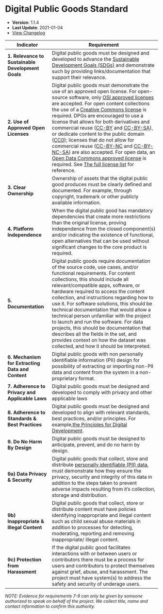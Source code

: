 # Digital Public Goods Standard

- **Version**: 1.1.4
- **Last Update**: 2021-01-04
- [View Changelog](https://github.com/DPGAlliance/DPG-Standard/blob/master/CHANGELOG.md)

Indicator | Requirement
--- | ---
**1. Relevance to Sustainable Development Goals** | Digital public goods must be designed and developed to advance the [Sustainable Development Goals (SDGs)](https://sdgs.un.org/goals) and demonstrate such by providing links/documentation that support their relevance. 
**2. Use of Approved Open Licenses** | Digital public goods must demonstrate the use of an approved open license. For open-source software, only [OSI approved licenses](https://opensource.org/licenses) are accepted. For open content collections the use of a [Creative Commons license](https://creativecommons.org/licenses/) is required. DPGs are encouraged to use a license that allows for both derivatives and commercial reuse ([CC-BY](https://creativecommons.org/licenses/by/4.0/) and [CC-BY-SA](https://creativecommons.org/licenses/by-sa/4.0/)), or dedicate content to the public domain ([CC0](https://creativecommons.org/choose/zero/)); licenses that do not allow for commercial reuse ([CC-BY-NC](https://creativecommons.org/licenses/by-nc/4.0/) and [CC-BY-NC-SA](https://creativecommons.org/licenses/by-nc-sa/4.0/)) are also accepted. For open data, an [Open Data Commons approved license](https://opendefinition.org/licenses/) is required. See [The full license list](https://github.com/DPGAlliance/publicgoods-candidates/blob/main/help-center/licenses.md) for reference.
**3. Clear Ownership** | Ownership of assets that the digital public good produces must be clearly defined and documented. For example, through copyright, trademark or other publicly available information.
**4. Platform Independence** | When the digital public good has mandatory dependencies that create more restrictions than the original license, proving independence from the closed component(s) and/or indicating the existence of functional, open alternatives that can be used without significant changes to the core product is required.
**5. Documentation** | Digital public goods require documentation of the source code, use cases, and/or functional requirements. For content collections, this should include all relevant/compatible apps, software, or hardware required to access the content collection, and instructions regarding how to use it. For software solutions, this should be technical documentation that would allow a technical person unfamiliar with the project to launch and run the software. For data projects, this should be documentation that describes all the fields in the set, and provides context on how the dataset was collected, and how it should be interpreted.
**6. Mechanism for Extracting Data and Content** | Digital public goods with non personally identifiable information (PII) design for possibility of extracting or importing non-PII data and content from the system in a non-proprietary format.
**7. Adherence to Privacy and Applicable Laws** | Digital public goods must be designed and developed to comply with privacy and other applicable laws
**8. Adherence to Standards & Best Practices** | Digital public goods must be designed and developed to align with relevant standards, best practices, and/or principles. For example,[the Principles for Digital Development](https://digitalprinciples.org/principles/).
**9. Do No Harm By Design** | Digital public goods must be designed to anticipate, prevent, and do no harm by design.
**9a) Data Privacy & Security** | Digital public goods that collect, store and distribute [personally identifiable (PII) data](https://github.com/DPGAlliance/publicgoods-candidates/tree/main/docs/help-center/personal-data-definition), must demonstrate how they ensure the privacy, security and integrity of this data in addition to the steps taken to prevent adverse impacts resulting from it’s collection, storage and distribution.
**9b) Inappropriate & Illegal Content** | Digital public goods that collect, store or distribute content must have policies identifying inappropriate and illegal content such as child sexual abuse materials in addition to processes for detecting, moderating, reporting and removing inappropriate/ illegal content.
**9c) Protection from Harassment** | If the digital public good facilitates interactions with or between users or contributors there must be a process for users and contributors to protect themselves against grief, abuse, and harassment. The project must have system(s) to address the safety and security of underage users.

_NOTE: Evidence for requirements 7-9 can only be given by someone authorized to speak on behalf of the project. We collect title, name and contact information to confirm this authority._
